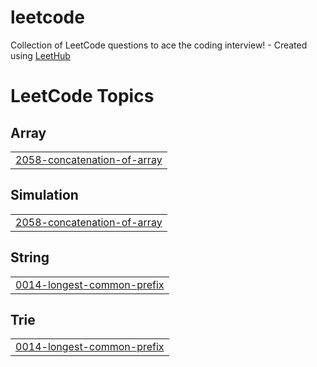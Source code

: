 # leetcode
Collection of LeetCode questions to ace the coding interview! - Created using [LeetHub](https://github.com/QasimWani/LeetHub)

<!---LeetCode Topics Start-->
# LeetCode Topics
## Array
|  |
| ------- |
| [2058-concatenation-of-array](https://github.com/abdoOo-kammall/leetcode/tree/master/2058-concatenation-of-array) |
## Simulation
|  |
| ------- |
| [2058-concatenation-of-array](https://github.com/abdoOo-kammall/leetcode/tree/master/2058-concatenation-of-array) |
## String
|  |
| ------- |
| [0014-longest-common-prefix](https://github.com/abdoOo-kammall/leetcode/tree/master/0014-longest-common-prefix) |
## Trie
|  |
| ------- |
| [0014-longest-common-prefix](https://github.com/abdoOo-kammall/leetcode/tree/master/0014-longest-common-prefix) |
<!---LeetCode Topics End-->